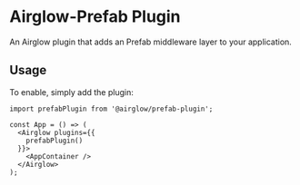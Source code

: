 # Airglow-Prefab Plugin

An Airglow plugin that adds an Prefab middleware layer to your application.

## Usage

To enable, simply add the plugin:

```
import prefabPlugin from '@airglow/prefab-plugin';

const App = () => (
  <Airglow plugins={{
    prefabPlugin()
  }}>
    <AppContainer />
  </Airglow>
);
```
